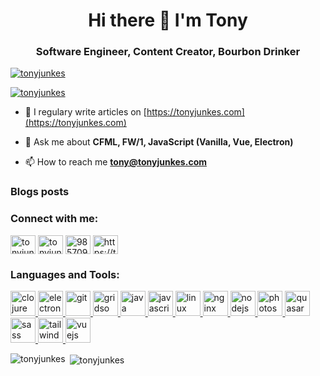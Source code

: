 <h1 align="center">Hi there 👋 I'm Tony</h1>
<h3 align="center">Software Engineer, Content Creator, Bourbon Drinker</h3>

<p align="left"> <a href="https://github.com/ryo-ma/github-profile-trophy"><img src="https://github-profile-trophy.vercel.app/?username=tonyjunkes" alt="tonyjunkes" /></a> </p>

<p align="left"> <a href="https://twitter.com/tonyjunkes" target="blank"><img src="https://img.shields.io/twitter/follow/tonyjunkes?logo=twitter&style=for-the-badge" alt="tonyjunkes" /></a> </p>

- 📝 I regulary write articles on [https://tonyjunkes.com](https://tonyjunkes.com)

- 💬 Ask me about **CFML, FW/1, JavaScript (Vanilla, Vue, Electron)**

- 📫 How to reach me **tony@tonyjunkes.com**

### Blogs posts
<!-- BLOG-POST-LIST:START -->
<!-- BLOG-POST-LIST:END -->

<h3 align="left">Connect with me:</h3>
<p align="left">
<a href="https://twitter.com/tonyjunkes" target="blank"><img align="center" src="https://cdn.jsdelivr.net/npm/simple-icons@3.0.1/icons/twitter.svg" alt="tonyjunkes" height="30" width="40" /></a>
<a href="https://linkedin.com/in/tonyjunkes" target="blank"><img align="center" src="https://cdn.jsdelivr.net/npm/simple-icons@3.0.1/icons/linkedin.svg" alt="tonyjunkes" height="30" width="40" /></a>
<a href="https://stackoverflow.com/users/985709" target="blank"><img align="center" src="https://cdn.jsdelivr.net/npm/simple-icons@3.0.1/icons/stackoverflow.svg" alt="985709" height="30" width="40" /></a>
<a href="/https://tonyjunkes.com/rss.xml" target="blank"><img align="center" src="https://cdn.jsdelivr.net/npm/simple-icons@3.0.1/icons/rss.svg" alt="https://tonyjunkes.com/rss.xml" height="30" width="40" /></a>
</p>

<h3 align="left">Languages and Tools:</h3>
<p align="left"> <a href="https://clojure.org/" target="_blank"> <img src="https://upload.wikimedia.org/wikipedia/commons/5/5d/Clojure_logo.svg" alt="clojure" width="40" height="40"/> </a> <a href="https://www.electronjs.org" target="_blank"> <img src="https://devicons.github.io/devicon/devicon.git/icons/electron/electron-original.svg" alt="electron" width="40" height="40"/> </a> <a href="https://git-scm.com/" target="_blank"> <img src="https://www.vectorlogo.zone/logos/git-scm/git-scm-icon.svg" alt="git" width="40" height="40"/> </a> <a href="https://gridsome.org/" target="_blank"> <img src="https://www.vectorlogo.zone/logos/gridsome/gridsome-icon.svg" alt="gridsome" width="40" height="40"/> </a> <a href="https://www.java.com" target="_blank"> <img src="https://devicons.github.io/devicon/devicon.git/icons/java/java-original-wordmark.svg" alt="java" width="40" height="40"/> </a> <a href="https://developer.mozilla.org/en-US/docs/Web/JavaScript" target="_blank"> <img src="https://devicons.github.io/devicon/devicon.git/icons/javascript/javascript-original.svg" alt="javascript" width="40" height="40"/> </a> <a href="https://www.linux.org/" target="_blank"> <img src="https://devicons.github.io/devicon/devicon.git/icons/linux/linux-original.svg" alt="linux" width="40" height="40"/> </a> <a href="https://www.nginx.com" target="_blank"> <img src="https://devicons.github.io/devicon/devicon.git/icons/nginx/nginx-original.svg" alt="nginx" width="40" height="40"/> </a> <a href="https://nodejs.org" target="_blank"> <img src="https://devicons.github.io/devicon/devicon.git/icons/nodejs/nodejs-original-wordmark.svg" alt="nodejs" width="40" height="40"/> </a> <a href="https://www.photoshop.com/en" target="_blank"> <img src="https://devicons.github.io/devicon/devicon.git/icons/photoshop/photoshop-plain.svg" alt="photoshop" width="40" height="40"/> </a> <a href="https://quasar.dev/" target="_blank"> <img src="https://cdn.quasar.dev/logo/svg/quasar-logo.svg" alt="quasar" width="40" height="40"/> </a> <a href="https://sass-lang.com" target="_blank"> <img src="https://devicons.github.io/devicon/devicon.git/icons/sass/sass-original.svg" alt="sass" width="40" height="40"/> </a> <a href="https://tailwindcss.com/" target="_blank"> <img src="https://www.vectorlogo.zone/logos/tailwindcss/tailwindcss-icon.svg" alt="tailwind" width="40" height="40"/> </a> <a href="https://vuejs.org/" target="_blank"> <img src="https://devicons.github.io/devicon/devicon.git/icons/vuejs/vuejs-original-wordmark.svg" alt="vuejs" width="40" height="40"/> </a> </p>

<p><img align="left" src="https://github-readme-stats.vercel.app/api/top-langs?username=tonyjunkes&show_icons=true&locale=en&layout=compact" alt="tonyjunkes" /></p>

<p>&nbsp;<img align="center" src="https://github-readme-stats.vercel.app/api?username=tonyjunkes&show_icons=true&locale=en" alt="tonyjunkes" /></p>
